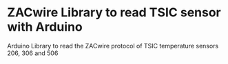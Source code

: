 # ZACwire Library to read TSIC sensor with Arduino
Arduino Library to read the ZACwire protocol of TSIC temperature sensors 206, 306 and 506
